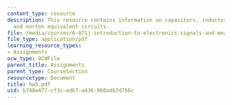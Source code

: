 ```yaml
---
content_type: resource
description: This resource contains information on capacitors, inductors, thevnin,
  and norton equivalent circuits.
file: /media/courses/6-071j-introduction-to-electronics-signals-and-measurement-spring-2006/b748e477cf3cedb7a436068adb7d756c_hw5.pdf
file_type: application/pdf
learning_resource_types:
- Assignments
ocw_type: OCWFile
parent_title: Assignments
parent_type: CourseSection
resourcetype: Document
title: hw5.pdf
uid: b748e477-cf3c-edb7-a436-068adb7d756c
---
```

